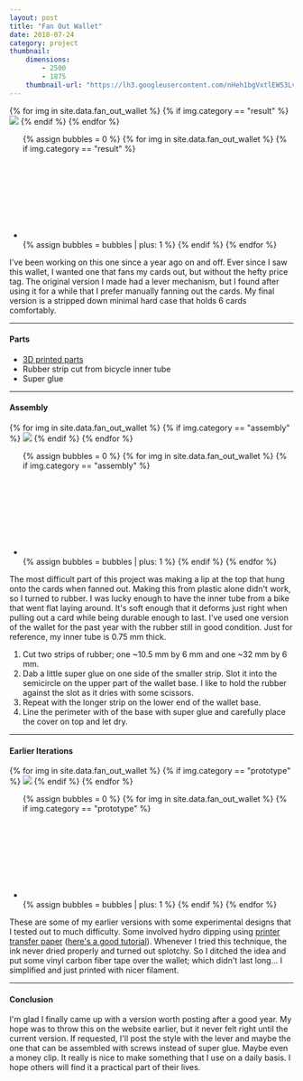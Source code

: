 ```yaml
---
layout: post
title: "Fan Out Wallet"
date: 2018-07-24
category: project
thumbnail: 
    dimensions: 
        - 2500
        - 1875
    thumbnail-url: "https://lh3.googleusercontent.com/nHeh1bgVxtlEW53LvirKR0gqrvOAECss3BBl8_Vn-q97MlH5bVFDLlUpRjEHPE_9vWodAmleO6CwB8CB6nOmyGsFhI35srOToOGL1qqU-tSJEf7AdvkDV4WRAEWdzkEX6Fil_kaAeBs=w1920-h1080"
---
```


<main>
    <div>
        <div id="result" class="slide-gallery">
        {% for img in site.data.fan_out_wallet %}
            {% if img.category == "result" %}
                <img class="slides" src="{{img.img-url}}">
            {% endif %}
        {% endfor %}
        <ul class="controls">
            {% assign bubbles = 0 %}
                {% for img in site.data.fan_out_wallet %}
                    {% if img.category == "result" %}
                        <li class="slide-bubble highlight show" onclick="currentSlide({{bubbles}}, '#result')" onmouseover="currentSlide({{bubbles}}, '#result')">
                            <svg><circle/></svg> 
                        </li>
                        {% assign bubbles = bubbles | plus: 1 %}
                    {% endif %}
                {% endfor %}
        </ul>
    </div>
    <p>
        I've been working on this one since a year ago on and off. Ever since I saw this wallet, I wanted one that fans my cards out, but without the hefty price tag. The original version I made had a lever mechanism, but I found after using it for a while that I prefer manually fanning out the cards. My final version is a stripped down minimal hard case that holds 6 cards comfortably.
    </p>
    <hr>
    <h4>Parts</h4>
    <ul>
        <li>
            <a href="https://www.thingiverse.com/thing:3018022" target="_blank">3D printed parts</a>
        </li>
        <li>
            Rubber strip cut from bicycle inner tube
        </li>
        <li>
            Super glue
        </li>
    </ul>
    <hr>
    <h4>Assembly</h4>
    <div>
        <div id="assembly" class="slide-gallery">
        {% for img in site.data.fan_out_wallet %}
            {% if img.category == "assembly" %}
                <img class="slides" src="{{img.img-url}}">
            {% endif %}
        {% endfor %}
        <ul class="controls">
            {% assign bubbles = 0 %}
                {% for img in site.data.fan_out_wallet %}
                    {% if img.category == "assembly" %}
                        <li class="slide-bubble highlight show" onclick="currentSlide({{bubbles}}, '#assembly')" onmouseover="currentSlide({{bubbles}}, '#assembly')">
                            <svg><circle/></svg> 
                        </li>
                        {% assign bubbles = bubbles | plus: 1 %}
                    {% endif %}
                {% endfor %}
        </ul>
    </div>
    <p>
        The most difficult part of this project was making a lip at the top that hung onto the cards when fanned out. Making this from plastic alone didn't work, so I turned to rubber. I was lucky enough to have the inner tube from a bike that went flat laying around. It's soft enough that it deforms just right when pulling out a card while being durable enough to last. I've used one version of the wallet for the past year with the rubber still in good condition. Just for reference, my inner tube is 0.75 mm thick.
    </p>
    <ol>
        <li>
            Cut two strips of rubber; one ~10.5 mm by 6 mm and one ~32 mm by 6 mm.
        </li>
        <li>
            Dab a little super glue on one side of the smaller strip. Slot it into the semicircle on the upper part of the wallet base. I like to hold the rubber against the slot as it dries with some scissors.
        </li>
        <li>
            Repeat with the longer strip on the lower end of the wallet base.
        </li>
        <li>
            Line the perimeter with of the base with super glue and carefully place the cover on top and let dry.
        </li>
    </ol>
    <hr>
    <h4>Earlier Iterations</h4>
    <div>
        <div id="prototype" class="slide-gallery">
        {% for img in site.data.fan_out_wallet %}
            {% if img.category == "prototype" %}
                <img class="slides" src="{{img.img-url}}">
            {% endif %}
        {% endfor %}
        <ul class="controls">
            {% assign bubbles = 0 %}
                {% for img in site.data.fan_out_wallet %}
                    {% if img.category == "prototype" %}
                        <li class="slide-bubble highlight show" onclick="currentSlide({{bubbles}}, '#prototype')" onmouseover="currentSlide({{bubbles}}, '#prototype')">
                            <svg><circle/></svg> 
                        </li>
                        {% assign bubbles = bubbles | plus: 1 %}
                    {% endif %}
                {% endfor %}
        </ul>
    </div>
    <p>
        These are some of my earlier versions with some experimental designs that I tested out to much difficulty. Some involved hydro dipping using <a href="https://www.youtube.com/watch?v=attjgI3_rxU" target="_blank">printer transfer paper</a> (<a href="https://www.youtube.com/watch?v=attjgI3_rxU" target="_blank">here's a good tutorial</a>). Whenever I tried this technique, the ink never dried properly and turned out splotchy. So I ditched the idea and put some vinyl carbon fiber tape over the wallet; which didn't last long... I simplified and just printed with nicer filament.
    </p>
    <hr>
    <h4>Conclusion</h4>
    <p>
       I'm glad I finally came up with a version worth posting after a good year. My hope was to throw this on the website earlier, but it never felt right until the current version. If requested, I'll post the style with the lever and maybe the one that can be assembled with screws instead of super glue. Maybe even a money clip. It really is nice to make something that I use on a daily basis. I hope others will find it a practical part of their lives. 
    </p>